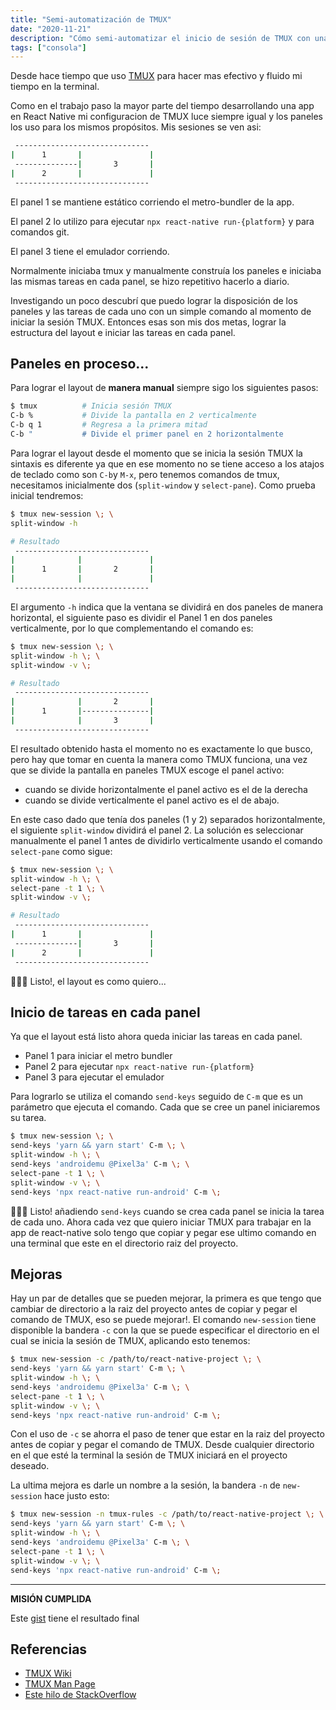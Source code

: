 ```yaml
---
title: "Semi-automatización de TMUX"
date: "2020-11-21"
description: "Cómo semi-automatizar el inicio de sesión de TMUX con una configuración de específica de paneles y sus tareas con un solo comando!."
tags: ["consola"]
---
```


Desde hace tiempo que uso [TMUX](https://github.com/tmux/tmux) para hacer mas efectivo y fluido mi tiempo en la terminal.

Como en el trabajo paso la mayor parte del tiempo desarrollando una app en React Native mi configuracion de TMUX luce siempre igual y los paneles los uso para los mismos propósitos. Mis sesiones se ven asi:

```sh
 ------------------------------
|      1       |               |
 --------------|       3       |
|      2       |               |
 ------------------------------
```
El panel 1 se mantiene estático corriendo el metro-bundler de la app.

El panel 2 lo utilizo para ejecutar `npx react-native run-{platform}` y para comandos git.

El panel 3 tiene el emulador corriendo.

Normalmente iniciaba tmux y manualmente construía los paneles e iniciaba las mismas tareas en cada panel, se hizo repetitivo hacerlo a diario.

Investigando un poco descubrí que puedo lograr la disposición de los paneles y las tareas de cada uno con un simple comando al momento de iniciar la sesión TMUX. Entonces esas son mis dos metas, lograr la estructura del layout e iniciar las tareas en cada panel.

## Paneles en proceso...
Para lograr el layout de **manera manual** siempre sigo los siguientes pasos:
```sh
$ tmux          # Inicia sesión TMUX
C-b %           # Divide la pantalla en 2 verticalmente
C-b q 1         # Regresa a la primera mitad
C-b "           # Divide el primer panel en 2 horizontalmente
```

Para lograr el layout desde el momento que se inicia la sesión TMUX la sintaxis es diferente ya que en ese momento no se tiene acceso a los atajos de teclado como son `C-b`y `M-x`, pero tenemos comandos de tmux, necesitamos inicialmente dos (`split-window` y `select-pane`). Como prueba inicial tendremos:

```sh
$ tmux new-session \; \
split-window -h

# Resultado
 ------------------------------
|              |               |
|      1       |       2       |
|              |               |
 ------------------------------
```
El argumento `-h` indica que la ventana se dividirá en dos paneles de manera horizontal, el siguiente paso es dividir el Panel 1 en dos paneles verticalmente, por lo que complementando el comando es:

```sh
$ tmux new-session \; \
split-window -h \; \
split-window -v \;

# Resultado
 ------------------------------
|              |       2       |
|      1       |---------------|
|              |       3       |
 ------------------------------
```

El resultado obtenido hasta el momento no es exactamente lo que busco, pero hay que tomar en cuenta la manera como TMUX funciona, una vez que se divide la pantalla en paneles TMUX escoge el panel activo:
- cuando se divide horizontalmente el panel activo es el de la derecha
- cuando se divide verticalmente el panel activo es el de abajo.

En este caso dado que tenía dos paneles (1 y 2) separados horizontalmente, el siguiente `split-window` dividirá el panel 2. La solución es seleccionar manualmente el panel 1 antes de dividirlo verticalmente usando el comando `select-pane` como sigue:

```sh
$ tmux new-session \; \
split-window -h \; \
select-pane -t 1 \; \
split-window -v \;

# Resultado
 ------------------------------
|      1       |               |
 --------------|       3       |
|      2       |               |
 ------------------------------
```

🎉🎉🎉 Listo!, el layout es como quiero...

## Inicio de tareas en cada panel
Ya que el layout está listo ahora queda iniciar las tareas en cada panel.
- Panel 1 para iniciar el metro bundler
- Panel 2 para ejecutar `npx react-native run-{platform}`
- Panel 3 para ejecutar el emulador

Para lograrlo se utiliza el comando `send-keys` seguido de `C-m` que es un parámetro que ejecuta el comando. Cada que se cree un panel iniciaremos su tarea.

```sh
$ tmux new-session \; \
send-keys 'yarn && yarn start' C-m \; \
split-window -h \; \
send-keys 'androidemu @Pixel3a' C-m \; \
select-pane -t 1 \; \
split-window -v \; \
send-keys 'npx react-native run-android' C-m \;
```

🎉🎉🎉 Listo! añadiendo `send-keys` cuando se crea cada panel se inicia la tarea de cada uno. Ahora cada vez que quiero iniciar TMUX para trabajar en la app de react-native solo tengo que copiar y pegar ese ultimo comando en una terminal que este en el directorio raiz del proyecto.

## Mejoras
Hay un par de detalles que se pueden mejorar, la primera es que tengo que cambiar de directorio a la raiz del proyecto antes de copiar y pegar el comando de TMUX, eso se puede mejorar!. El comando `new-session` tiene disponible la bandera `-c` con la que se puede especificar el directorio en el cual se inicia la sesión de TMUX, aplicando esto tenemos:

```sh
$ tmux new-session -c /path/to/react-native-project \; \
send-keys 'yarn && yarn start' C-m \; \
split-window -h \; \
send-keys 'androidemu @Pixel3a' C-m \; \
select-pane -t 1 \; \
split-window -v \; \
send-keys 'npx react-native run-android' C-m \;
```

Con el uso de `-c` se ahorra el paso de tener que estar en la raiz del proyecto antes de copiar y pegar el comando de TMUX. Desde cualquier directorio en el que esté la terminal la sesión de TMUX iniciará en el proyecto deseado.

La ultima mejora es darle un nombre a la sesión, la bandera `-n` de `new-session` hace justo esto:

```sh
$ tmux new-session -n tmux-rules -c /path/to/react-native-project \; \
send-keys 'yarn && yarn start' C-m \; \
split-window -h \; \
send-keys 'androidemu @Pixel3a' C-m \; \
select-pane -t 1 \; \
split-window -v \; \
send-keys 'npx react-native run-android' C-m \;
```
---
**MISIÓN CUMPLIDA**

Este [gist](https://gist.github.com/Veuge/4d460396bc459bf23093318f34a8186f) tiene el resultado final 

## Referencias
- [TMUX Wiki](https://github.com/tmux/tmux/wiki/Getting-Started)
- [TMUX Man Page](https://man7.org/linux/man-pages/man1/tmux.1.html)
- [Este hilo de StackOverflow](https://stackoverflow.com/questions/5609192/how-to-set-up-tmux-so-that-it-starts-up-with-specified-windows-opened)
